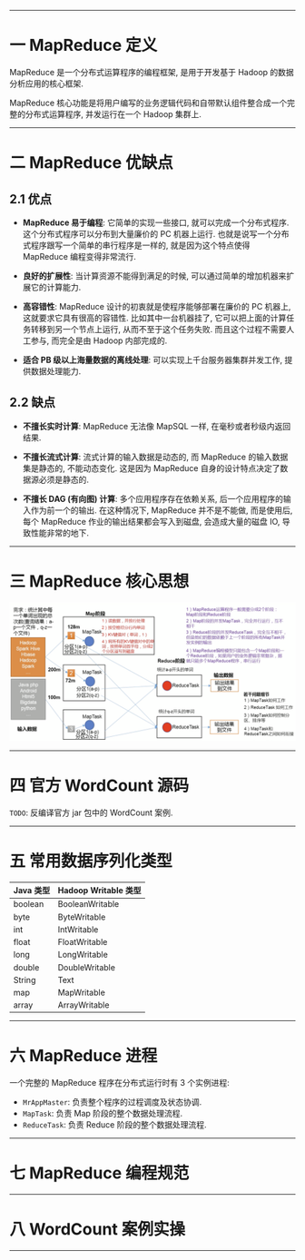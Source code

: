 


---

# 一 MapReduce 定义

MapReduce 是一个分布式运算程序的编程框架, 是用于开发基于 Hadoop 的数据分析应用的核心框架.

MapReduce 核心功能是将用户编写的业务逻辑代码和自带默认组件整合成一个完整的分布式运算程序, 并发运行在一个 Hadoop 集群上.

---

# 二 MapReduce 优缺点

## 2.1 优点

- __MapReduce 易于编程__: 它简单的实现一些接口, 就可以完成一个分布式程序. 这个分布式程序可以分布到大量廉价的 PC 机器上运行. 也就是说写一个分布式程序跟写一个简单的串行程序是一样的, 就是因为这个特点使得 MapReduce 编程变得非常流行.

- __良好的扩展性__: 当计算资源不能得到满足的时候, 可以通过简单的增加机器来扩展它的计算能力.

- __高容错性__: MapReduce 设计的初衷就是使程序能够部署在廉价的 PC 机器上, 这就要求它具有很高的容错性. 比如其中一台机器挂了, 它可以把上面的计算任务转移到另一个节点上运行, 从而不至于这个任务失败. 而且这个过程不需要人工参与, 而完全是由 Hadoop 内部完成的.

- __适合 PB 级以上海量数据的离线处理__: 可以实现上千台服务器集群并发工作, 提供数据处理能力.

## 2.2 缺点

- __不擅长实时计算__: MapReduce 无法像 MapSQL 一样, 在毫秒或者秒级内返回结果.

- __不擅长流式计算__: 流式计算的输入数据是动态的, 而 MapReduce 的输入数据集是静态的, 不能动态变化. 这是因为 MapReduce 自身的设计特点决定了数据源必须是静态的.

- __不擅长 DAG (有向图) 计算__: 多个应用程序存在依赖关系, 后一个应用程序的输入作为前一个的输出. 在这种情况下, MapReduce 并不是不能做, 而是使用后, 每个 MapReduce 作业的输出结果都会写入到磁盘, 会造成大量的磁盘 IO, 导致性能非常的地下.

---

# 三 MapReduce 核心思想

![image](https://github.com/zozospider/note/blob/master/data-system/Hadoop/Hadoop-video1-MapReduce%E6%A6%82%E8%BF%B0/MapReduce%E6%A0%B8%E5%BF%83%E7%BC%96%E7%A8%8B%E6%80%9D%E6%83%B3.png?raw=true)

---

# 四 官方 WordCount 源码

`TODO`: 反编译官方 jar 包中的 WordCount 案例.

---

# 五 常用数据序列化类型

| Java 类型 | Hadoop Writable 类型 |
| :--- | :--- |
| boolean | BooleanWritable |
| byte | ByteWritable |
| int | IntWritable |
| float | FloatWritable |
| long | LongWritable |
| double | DoubleWritable |
| String | Text |
| map | MapWritable |
| array | ArrayWritable |

---

# 六 MapReduce 进程

一个完整的 MapReduce 程序在分布式运行时有 3 个实例进程:
- `MrAppMaster`: 负责整个程序的过程调度及状态协调.
- `MapTask`: 负责 Map 阶段的整个数据处理流程.
- `ReduceTask`: 负责 Reduce 阶段的整个数据处理流程.

---

# 七 MapReduce 编程规范

---

# 八 WordCount 案例实操

---
